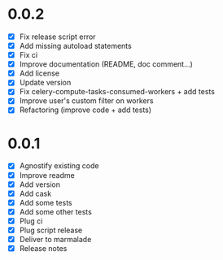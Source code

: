 # 0.0.2

- [X] Fix release script error
- [X] Add missing autoload statements
- [X] Fix ci
- [X] Improve documentation (README, doc comment...)
- [X] Add license
- [X] Update version
- [X] Fix celery-compute-tasks-consumed-workers + add tests
- [X] Improve user's custom filter on workers
- [X] Refactoring (improve code + add tests)

# 0.0.1

- [X] Agnostify existing code
- [X] Improve readme
- [X] Add version
- [X] Add cask
- [X] Add some tests
- [X] Add some other tests
- [X] Plug ci
- [X] Plug script release
- [X] Deliver to marmalade
- [X] Release notes

